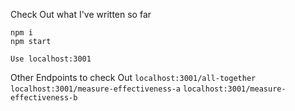 Check Out what I've written so far
```
npm i
npm start

Use localhost:3001
```

Other Endpoints to check Out
`localhost:3001/all-together`
`localhost:3001/measure-effectiveness-a`
`localhost:3001/measure-effectiveness-b`
